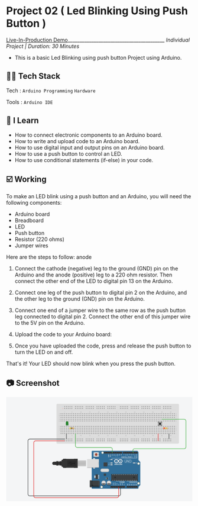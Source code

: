 # Project 02 ( Led Blinking Using Push Button )
[Live-In-Production Demo](https://www.tinkercad.com/things/3H7wpXRHXDJ)_________________________________________ _Individual Project | Duration: 30 Minutes_ <br>
- This is a basic Led Blinking using push button Project using Arduino.

## 👨‍💻 Tech Stack
Tech : `Arduino Programming` `Hardware` <br>

Tools : `Arduino IDE`

## 📝 I Learn
- How to connect electronic components to an Arduino board.
- How to write and upload code to an Arduino board.
- How to use digital input and output pins on an Arduino board.
- How to use a push button to control an LED.
- How to use conditional statements (if-else) in your code.


## ☑️ Working

To make an LED blink using a push button and an Arduino, you will need the following components:

- Arduino board
- Breadboard
- LED
- Push button
- Resistor (220 ohms)
- Jumper wires

Here are the steps to follow: anode

1. Connect the cathode (negative) leg to the ground (GND) pin on the Arduino and the anode (positive) leg to a 220 ohm resistor. Then connect the other end of the LED    to digital pin 13 on the Arduino. 

2. Connect one leg of the push button to digital pin 2 on the Arduino, and the other leg to the ground (GND) pin on the Arduino.

3. Connect one end of a jumper wire to the same row as the push button leg connected to digital pin 2. Connect the other end of this jumper wire to the 5V pin on the      Arduino.

4. Upload the code to your Arduino board:

5. Once you have uploaded the code, press and release the push button to turn the LED on and off.

That's it! Your LED should now blink when you press the push button.


## 📷 Screenshot

<img src="LED-BLINKING-3.png" alt="Output">


